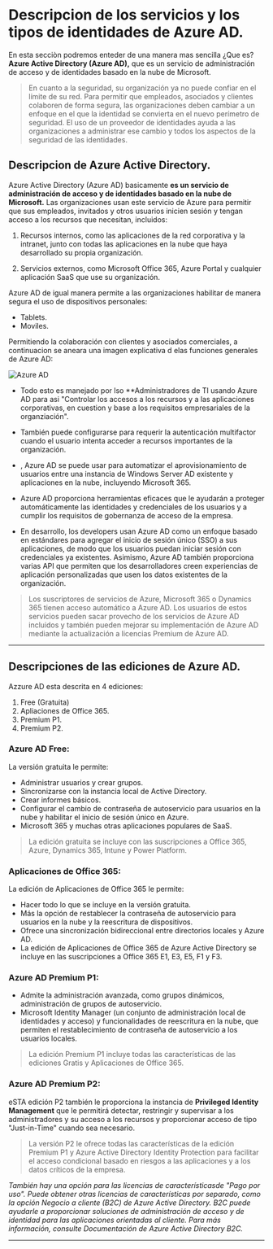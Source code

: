 # Descripcion de los servicios y los tipos de identidades de Azure AD.

En esta secciòn podremos enteder de una manera mas sencilla ¿Que es? **Azure Active Directory (Azure AD),** que es un servicio de administración de acceso y de identidades basado en la nube de Microsoft. 

> En cuanto a la seguridad, su organización ya no puede confiar en el límite de su red. Para permitir que empleados, asociados y clientes colaboren de forma segura, las organizaciones deben cambiar a un enfoque en el que la identidad se convierta en el nuevo perímetro de seguridad. El uso de un proveedor de identidades ayuda a las organizaciones a administrar ese cambio y todos los aspectos de la seguridad de las identidades.

## Descripcion de Azure Active Directory.

Azure Active Directory (Azure AD) basicamente **es un servicio de administración de acceso y de identidades basado en la nube de Microsoft.** Las organizaciones usan este servicio de Azure para permitir que sus empleados, invitados y otros usuarios inicien sesión y tengan acceso a los recursos que necesitan, incluidos:

1. Recursos internos, como las aplicaciones de la red corporativa y la intranet, junto con todas las aplicaciones en la nube que haya desarrollado su propia organización.

2. Servicios externos, como Microsoft Office 365, Azure Portal y cualquier aplicación SaaS que use su organización.

Azure AD de igual manera permite a las organizaciones habilitar de manera segura el uso de dispositivos personales:

- Tablets.
- Moviles.

Permitiendo la colaboración con clientes y asociados comerciales, a continuacion se aneara una imagen explicativa d elas funciones generales de Azure AD:

![Azure AD](https://docs.microsoft.com/es-es/learn/wwl-sci/explore-basic-services-identity-types/media/azure-active-directory-diagram-expanded.png)

- Todo esto es manejado por lso **Administradores de TI usando Azure AD para asi "Controlar los accesos a los recursos y a las aplicaciones corporativas, en cuestion y base a los requisitos empresariales de la organziación".

-  También puede configurarse para requerir la autenticación multifactor cuando el usuario intenta acceder a recursos importantes de la organización. 

- , Azure AD se puede usar para automatizar el aprovisionamiento de usuarios entre una instancia de Windows Server AD existente y aplicaciones en la nube, incluyendo Microsoft 365.

- Azure AD proporciona herramientas eficaces que le ayudarán a proteger automáticamente las identidades y credenciales de los usuarios y a cumplir los requisitos de gobernanza de acceso de la empresa.

- En desarrollo, los developers usan Azure AD como un enfoque basado en estándares para agregar el inicio de sesión único (SSO) a sus aplicaciones, de modo que los usuarios puedan iniciar sesión con credenciales ya existentes. Asimismo, Azure AD también proporciona varias API que permiten que los desarrolladores creen experiencias de aplicación personalizadas que usen los datos existentes de la organización.

> Los suscriptores de servicios de Azure, Microsoft 365 o Dynamics 365 tienen acceso automático a Azure AD. Los usuarios de estos servicios pueden sacar provecho de los servicios de Azure AD incluidos y también pueden mejorar su implementación de Azure AD mediante la actualización a licencias Premium de Azure AD.

---

## Descripciones de las ediciones de Azure AD.

Azzure AD esta descrita en 4 ediciones:

1. Free (Gratuita)
2. Apliaciones de Office 365.
3. Premium P1.
4. Premium P2.

### Azure AD Free:

La versión gratuita le permite:
- Administrar usuarios y crear grupos.
- Sincronizarse con la instancia local de Active Directory.
- Crear informes básicos.
- Configurar el cambio de contraseña de autoservicio para usuarios en la nube y habilitar el inicio de sesión único en Azure.
- Microsoft 365 y muchas otras aplicaciones populares de SaaS.

>  La edición gratuita se incluye con las suscripciones a Office 365, Azure, Dynamics 365, Intune y Power Platform.

### Aplicaciones de Office 365:

La edición de Aplicaciones de Office 365 le permite:

- Hacer todo lo que se incluye en la versión gratuita.
- Más la opción de restablecer la contraseña de autoservicio para usuarios en la nube y la reescritura de dispositivos.
- Ofrece una sincronización bidireccional entre directorios locales y Azure AD. 
- La edición de Aplicaciones de Office 365 de Azure Active Directory se incluye en las suscripciones a Office 365 E1, E3, E5, F1 y F3.

### Azure AD Premium P1:

- Admite la administración avanzada, como grupos dinámicos, administración de grupos de autoservicio.
- Microsoft Identity Manager (un conjunto de administración local de identidades y acceso) y funcionalidades de reescritura en la nube, que permiten el restablecimiento de contraseña de autoservicio a los usuarios locales.

> La edición Premium P1 incluye todas las características de las ediciones Gratis y Aplicaciones de Office 365.

### Azure AD Premium P2:

eSTA  edición P2 también le proporciona la instancia de **Privileged Identity Management** que le permitirá detectar, restringir y supervisar a los administradores y su acceso a los recursos y proporcionar acceso de tipo "Just-in-Time" cuando sea necesario.

>  La versión P2 le ofrece todas las características de la edición Premium P1 y Azure Active Directory Identity Protection para facilitar el acceso condicional basado en riesgos a las aplicaciones y a los datos críticos de la empresa.

_También hay una opción para las licencias de característicasde "Pago por uso". Puede obtener otras licencias de características por separado, como la opción Negocio a cliente (B2C) de Azure Active Directory. B2C puede ayudarle a proporcionar soluciones de administración de acceso y de identidad para las aplicaciones orientadas al cliente. Para más información, consulte Documentación de Azure Active Directory B2C._

---

